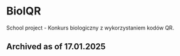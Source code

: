 # BiolQR
School project - Konkurs biologiczny z wykorzystaniem kodów QR.

## Archived as of 17.01.2025
